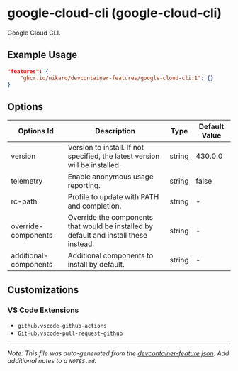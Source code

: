 
# google-cloud-cli (google-cloud-cli)

Google Cloud CLI.

## Example Usage

```json
"features": {
    "ghcr.io/nikaro/devcontainer-features/google-cloud-cli:1": {}
}
```

## Options

| Options Id | Description | Type | Default Value |
|-----|-----|-----|-----|
| version | Version to install. If not specified, the latest version will be installed. | string | 430.0.0 |
| telemetry | Enable anonymous usage reporting. | string | false |
| rc-path | Profile to update with PATH and completion. | string | - |
| override-components | Override the components that would be installed by default and install these instead. | string | - |
| additional-components | Additional components to install by default. | string | - |

## Customizations

### VS Code Extensions

- `github.vscode-github-actions`
- `GitHub.vscode-pull-request-github`



---

_Note: This file was auto-generated from the [devcontainer-feature.json](https://github.com/nikaro/devcontainer-features/blob/main/src/google-cloud-cli/devcontainer-feature.json).  Add additional notes to a `NOTES.md`._
